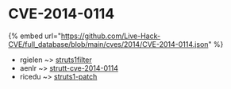 # CVE-2014-0114
{% embed url="https://github.com/Live-Hack-CVE/full_database/blob/main/cves/2014/CVE-2014-0114.json" %}

* rgielen ~> [struts1filter](https://www.alice-snow.ru/2014/database/cve-2014-0114/struts1filter-rgielen)
* aenlr ~> [strutt-cve-2014-0114](https://www.alice-snow.ru/2014/database/cve-2014-0114/strutt-cve-2014-0114-aenlr)
* ricedu ~> [struts1-patch](https://www.alice-snow.ru/2014/database/cve-2014-0114/struts1-patch-ricedu)